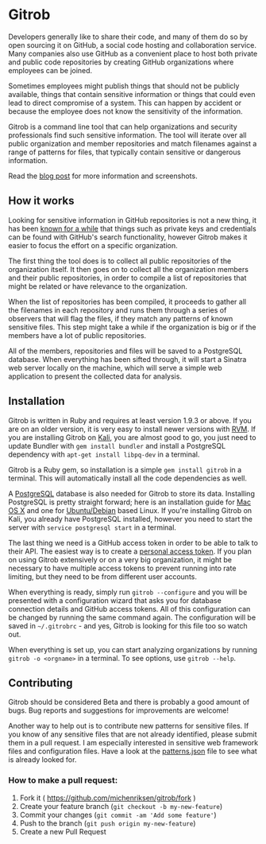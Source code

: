 # Gitrob

Developers generally like to share their code, and many of them do so by open sourcing it on GitHub, a social code hosting and collaboration service. Many companies also use GitHub as a convenient place to host both private and public code repositories by creating GitHub organizations where employees can be joined.

Sometimes employees might publish things that should not be publicly available, things that contain sensitive information or things that could even lead to direct compromise of a system. This can happen by accident or because the employee does not know the sensitivity of the information.

Gitrob is a command line tool that can help organizations and security professionals find such sensitive information. The tool will iterate over all public organization and member repositories and match filenames against a range of patterns for files, that typically contain sensitive or dangerous information.

Read the [blog post](http://michenriksen.com/blog/gitrob-putting-the-open-source-in-osint/) for more information and screenshots.

## How it works

Looking for sensitive information in GitHub repositories is not a new thing, it has been [known for a while](http://blog.conviso.com.br/2013/06/github-hacking-for-fun-and-sensitive.html) that things such as private keys and credentials can be found with GitHub's search functionality, however Gitrob makes it easier to focus the effort on a specific organization.

The first thing the tool does is to collect all public repositories of the organization itself. It then goes on to collect all the organization members and their public repositories, in order to compile a list of repositories that might be related or have relevance to the organization.

When the list of repositories has been compiled, it proceeds to gather all the filenames in each repository and runs them through a series of observers that will flag the files, if they match any patterns of known sensitive files. This step might take a while if the organization is big or if the members have a lot of public repositories.

All of the members, repositories and files will be saved to a PostgreSQL database. When everything has been sifted through, it will start a Sinatra web server locally on the machine, which will serve a simple web application to present the collected data for analysis.

## Installation

Gitrob is written in Ruby and requires at least version 1.9.3 or above. If you are on an older version, it is very easy to install newer versions with [RVM](http://rvm.io/). If you are installing Gitrob on [Kali](http://www.kali.org/), you are almost good to go, you just need to update Bundler with `gem install bundler` and install a PostgreSQL dependency with `apt-get install libpq-dev` in a terminal.

Gitrob is a Ruby gem, so installation is a simple `gem install gitrob` in a terminal. This will automatically install all the code dependencies as well.

A [PostgreSQL](http://www.postgresql.org/) database is also needed for Gitrob to store its data. Installing PostgreSQL is pretty straight forward; here is an installation guide for [Mac OS X](http://www.gotealeaf.com/blog/how-to-install-postgresql-on-a-mac) and one for [Ubuntu/Debian](https://www.digitalocean.com/community/tutorials/how-to-install-and-use-postgresql-on-ubuntu-14-04) based Linux. If you're installing Gitrob on Kali, you already have PostgreSQL installed, however you need to start the server with `service postgresql start` in a terminal.

The last thing we need is a GitHub access token in order to be able to talk to their API. The easiest way is to create a [personal access token](https://github.com/settings/applications). If you plan on using Gitrob extensively or on a very big organization, it might be necessary to have multiple access tokens to prevent running into rate limiting, but they need to be from different user accounts.

When everything is ready, simply run `gitrob --configure` and you will be presented with a configuration wizard that asks you for database connection details and GitHub access tokens. All of this configuration can be changed by running the same command again. The configuration will be saved in `~/.gitrobrc` - and yes, Gitrob is looking for this file too so watch out.

When everything is set up, you can start analyzing organizations by running `gitrob -o <orgname>` in a terminal. To see options, use `gitrob --help`.

## Contributing

Gitrob should be considered Beta and there is probably a good amount of bugs. Bug reports and suggestions for improvements are welcome!

Another way to help out is to contribute new patterns for sensitive files. If you know of any sensitive files that are not already identified, please submit them in a pull request. I am especially interested in sensitive web framework files and configuration files. Have a look at the [patterns.json](https://github.com/michenriksen/gitrob/blob/master/patterns.json) file to see what is already looked for.

### How to make a pull request:

1. Fork it ( https://github.com/michenriksen/gitrob/fork )
2. Create your feature branch (`git checkout -b my-new-feature`)
3. Commit your changes (`git commit -am 'Add some feature'`)
4. Push to the branch (`git push origin my-new-feature`)
5. Create a new Pull Request
